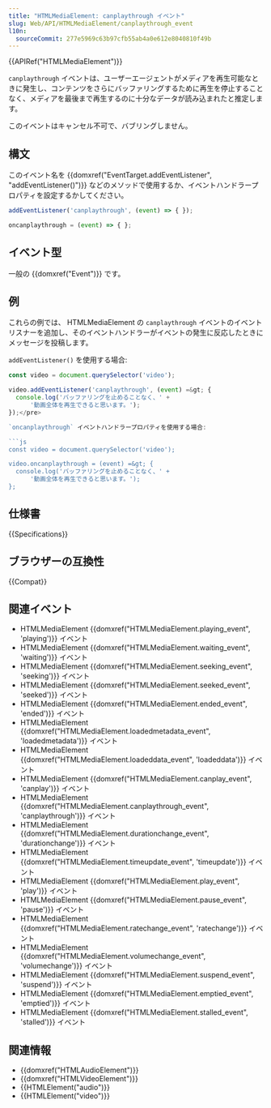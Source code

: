 ```yaml
---
title: "HTMLMediaElement: canplaythrough イベント"
slug: Web/API/HTMLMediaElement/canplaythrough_event
l10n:
  sourceCommit: 277e5969c63b97cfb55ab4a0e612e8040810f49b
---
```


{{APIRef("HTMLMediaElement")}}

`canplaythrough` イベントは、ユーザーエージェントがメディアを再生可能なときに発生し、コンテンツをさらにバッファリングするために再生を停止することなく、メディアを最後まで再生するのに十分なデータが読み込まれたと推定します。

このイベントはキャンセル不可で、バブリングしません。

## 構文

このイベント名を {{domxref("EventTarget.addEventListener", "addEventListener()")}} などのメソッドで使用するか、イベントハンドラープロパティを設定するかしてください。

```js
addEventListener('canplaythrough', (event) => { });

oncanplaythrough = (event) => { };
```

## イベント型

一般の {{domxref("Event")}} です。

## 例

これらの例では、 HTMLMediaElement の `canplaythrough` イベントのイベントリスナーを追加し、そのイベントハンドラーがイベントの発生に反応したときにメッセージを投稿します。

`addEventListener()` を使用する場合:

```js
const video = document.querySelector('video');

video.addEventListener('canplaythrough', (event) =&gt; {
  console.log('バッファリングを止めることなく、' +
      '動画全体を再生できると思います。');
});</pre>

`oncanplaythrough` イベントハンドラープロパティを使用する場合:

```js
const video = document.querySelector('video');

video.oncanplaythrough = (event) =&gt; {
  console.log('バッファリングを止めることなく、' +
      '動画全体を再生できると思います。');
};
```

## 仕様書

{{Specifications}}

## ブラウザーの互換性

{{Compat}}

## 関連イベント

- HTMLMediaElement {{domxref("HTMLMediaElement.playing_event", 'playing')}} イベント
- HTMLMediaElement {{domxref("HTMLMediaElement.waiting_event", 'waiting')}} イベント
- HTMLMediaElement {{domxref("HTMLMediaElement.seeking_event", 'seeking')}} イベント
- HTMLMediaElement {{domxref("HTMLMediaElement.seeked_event", 'seeked')}} イベント
- HTMLMediaElement {{domxref("HTMLMediaElement.ended_event", 'ended')}} イベント
- HTMLMediaElement {{domxref("HTMLMediaElement.loadedmetadata_event", 'loadedmetadata')}} イベント
- HTMLMediaElement {{domxref("HTMLMediaElement.loadeddata_event", 'loadeddata')}} イベント
- HTMLMediaElement {{domxref("HTMLMediaElement.canplay_event", 'canplay')}} イベント
- HTMLMediaElement {{domxref("HTMLMediaElement.canplaythrough_event", 'canplaythrough')}} イベント
- HTMLMediaElement {{domxref("HTMLMediaElement.durationchange_event", 'durationchange')}} イベント
- HTMLMediaElement {{domxref("HTMLMediaElement.timeupdate_event", 'timeupdate')}} イベント
- HTMLMediaElement {{domxref("HTMLMediaElement.play_event", 'play')}} イベント
- HTMLMediaElement {{domxref("HTMLMediaElement.pause_event", 'pause')}} イベント
- HTMLMediaElement {{domxref("HTMLMediaElement.ratechange_event", 'ratechange')}} イベント
- HTMLMediaElement {{domxref("HTMLMediaElement.volumechange_event", 'volumechange')}} イベント
- HTMLMediaElement {{domxref("HTMLMediaElement.suspend_event", 'suspend')}} イベント
- HTMLMediaElement {{domxref("HTMLMediaElement.emptied_event", 'emptied')}} イベント
- HTMLMediaElement {{domxref("HTMLMediaElement.stalled_event", 'stalled')}} イベント

## 関連情報

- {{domxref("HTMLAudioElement")}}
- {{domxref("HTMLVideoElement")}}
- {{HTMLElement("audio")}}
- {{HTMLElement("video")}}
